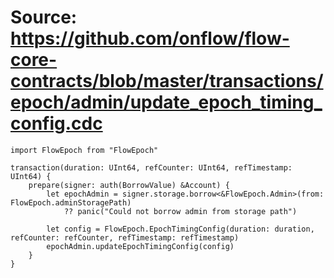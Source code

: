 # Source: https://github.com/onflow/flow-core-contracts/blob/master/transactions/epoch/admin/update_epoch_timing_config.cdc

```
import FlowEpoch from "FlowEpoch"

transaction(duration: UInt64, refCounter: UInt64, refTimestamp: UInt64) {
    prepare(signer: auth(BorrowValue) &Account) {
        let epochAdmin = signer.storage.borrow<&FlowEpoch.Admin>(from: FlowEpoch.adminStoragePath)
            ?? panic("Could not borrow admin from storage path")

        let config = FlowEpoch.EpochTimingConfig(duration: duration, refCounter: refCounter, refTimestamp: refTimestamp)
        epochAdmin.updateEpochTimingConfig(config)
    }
}
```
